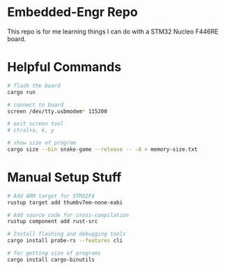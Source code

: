 # Embedded-Engr Repo

This repo is for me learning things I can do with a STM32 Nucleo F446RE board.

# Helpful Commands

```zsh
# flash the board
cargo run

# connect to board
screen /dev/tty.usbmodem* 115200

# exit screen tool
# ctral+a, k, y

# show size of program
cargo size --bin snake-game --release -- -A > memory-size.txt
```

# Manual Setup Stuff

```zsh
# Add ARM target for STM32F4
rustup target add thumbv7em-none-eabi

# Add source code for cross-compilation
rustup component add rust-src

# Install flashing and debugging tools
cargo install probe-rs --features cli

# for getting size of programs
cargo install cargo-binutils
```
